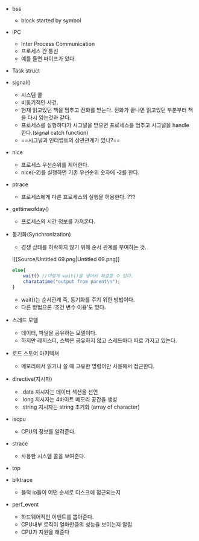 - bss
    - block started by symbol
- IPC
    - Inter Process Communication
    - 프로세스 간 통신
    - 예를 들면 파이프가 있다.
- Task struct
  
- signal()
    - 시스템 콜
    - 비동기적인 사건.
    - 현재 읽고있던 책을 멈추고 전화를 받는다. 전화가 끝나면 읽고있던 부분부터 책을 다시 읽는것과 같다.
    - 프로세스를 실행하다가 시그널을 받으면 프로세스를 멈추고 시그널을 handle한다.(signal catch function)
    - ==시그널과 인터럽트의 상관관계가 있나?==
- nice
    - 프로세스 우선순위를 제어한다.
    - nice(-2)를 실행하면 기존 우선순위 숫자에 -2를 한다.
- ptrace
    - 프로세스에게 다른 프로세스의 실행을 허용한다. ???
- gettimeofday()
    
    - 프로세스의 시간 정보를 가져온다.
    
      
    
- 동기화(Synchronization)
    
    - 경쟁 상태를 허락하지 않기 위해 순서 관계를 부여하는 것.
    
    ![[Source/Untitled 69.png|Untitled 69.png]]
    
    ```JavaScript
    else{
    	wait() //이렇게 wait()을 넣어서 해결할 수 있다.
    	charatatime("output from parent\n");
    }
    ```
    
    - wait()는 순서관계 즉, 동기화를 주기 위한 방법이다.
    - 다른 방법으론 ‘조건 변수 이용’도 있다.
    
      
    
- 스레드 모델
    
    - 데이터, 파일을 공유하는 모델이다.
    - 하지만 레지스터, 스택은 공유하지 않고 스레드마다 따로 가지고 있는다.
    
      
    
- 로드 스토어 아키텍쳐
    
    - 메모리에서 읽거나 쓸 때 고유한 명령어만 사용해서 접근한다.
    
      
    
- directive(지시자)
    
    - .data 지시자는 데이터 섹션을 선언
    - .long 지시자는 4바이트 메모리 공간을 생성
    - .string 지시자는 string 초기화 (array of character)
    
      
    
- iscpu
    
    - CPU의 정보를 알려준다.
    
      
    
- strace
    - 사용한 시스템 콜을 보여준다.
- top
- blktrace
    - 블럭 io들이 어떤 순서로 디스크에 접근되는지
- perf_event
    - 하드웨어적인 이벤트를 뽑아준다.
    - CPU내부 로직이 얼마만큼의 성능을 보이는지 알림
    - CPU가 지원을 해준다